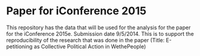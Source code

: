 # Paper for iConference 2015

This repository has the data that will be used for the analysis for the paper for the iConference 2015e. Submission date 9/5/2014. This is to support the reproducibility of the research that was done in the paper (Title: E-petitioning as Collective Political Action in WethePeople) 

